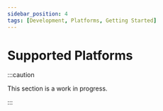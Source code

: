 ```yaml
---
sidebar_position: 4
tags: [Development, Platforms, Getting Started]
---
```


# Supported Platforms

:::caution

This section is a work in progress.

:::

